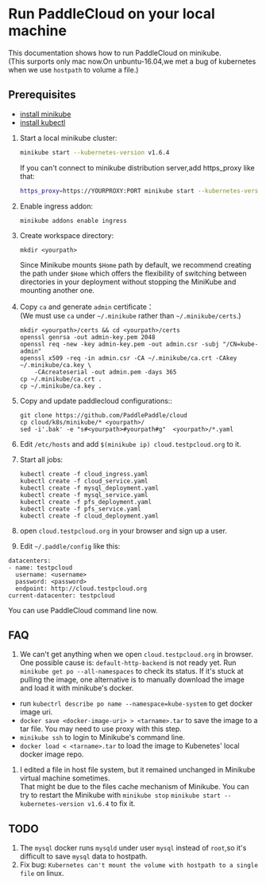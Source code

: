 # Run PaddleCloud on your local machine

This documentation shows how to run PaddleCloud on minikube.   
(This surports only mac now.On unbuntu-16.04,we met a bug of kubernetes when we use `hostpath` to volume a file.)

## Prerequisites

- [install minikube](https://kubernetes.io/docs/tasks/tools/install-minikube/)
- [install kubectl](https://kubernetes.io/docs/tasks/tools/install-kubectl/)

1. Start a local minikube cluster:

    ```bash
    minikube start --kubernetes-version v1.6.4
    ```
    
    If you can't connect to minikube distribution server,add https_proxy like that:
    
    ```bash
    https_proxy=https://YOURPROXY:PORT minikube start --kubernetes-version v1.6.4
    ```
1. Enable ingress addon:

 	```
 	minikube addons enable ingress
 	```
 	
1. Create workspace directory:

	```
	mkdir <yourpath>
	```  
	Since Minikube mounts `$Home` path by default, we recommend creating the path under `$Home` which offers the flexibility of switching between directories in your deployment without stopping the MiniKube and mounting another one.
	
1. Copy `ca` and generate `admin` certificate：    
	(We must use `ca` under `~/.minikube` rather than `~/.minikube/certs`.)
	
	```
	mkdir <yourpath>/certs && cd <yourpath>/certs
	openssl genrsa -out admin-key.pem 2048
	openssl req -new -key admin-key.pem -out admin.csr -subj "/CN=kube-admin"
	openssl x509 -req -in admin.csr -CA ~/.minikube/ca.crt -CAkey ~/.minikube/ca.key \
  		-CAcreateserial -out admin.pem -days 365
	cp ~/.minikube/ca.crt .
	cp ~/.minikube/ca.key .		
	```
	
1. Copy and update paddlecloud configurations::

	```
	git clone https://github.com/PaddlePaddle/cloud 
	cp cloud/k8s/minikube/* <yourpath>/
	sed -i'.bak' -e "s#<yourpath>#yourpath#g"  <yourpath>/*.yaml
	```

1. Edit `/etc/hosts` and add `$(minikube ip) cloud.testpcloud.org` to it.
1. Start all jobs:
 
	```
	kubectl create -f cloud_ingress.yaml
	kubectl create -f cloud_service.yaml
	kubectl create -f mysql_deployment.yaml
	kubectl create -f mysql_service.yaml
	kubectl create -f pfs_deployment.yaml
	kubectl create -f pfs_service.yaml
	kubectl create -f cloud_deployment.yaml
	```
1. open `cloud.testpcloud.org` in your browser and sign up a user.
1. Edit `~/.paddle/config` like this:

```
datacenters:
- name: testpcloud
  username: <username>
  password: <password>
  endpoint: http://cloud.testpcloud.org
current-datacenter: testpcloud
```

You can use PaddleCloud command line now.


## FAQ
1. We can't get anything when we open `cloud.testpcloud.org` in browser.  
   One possible cause is: `default-http-backend` is not ready yet. Run `minikube get po --all-namespaces` to check its status.
If it's stuck at pulling the image, one alternative is to manually download the image and load it with minikube's docker.
  - run `kubectrl describe po name --namespace=kube-system` to get docker image uri.
  - `docker save <docker-image-uri> > <tarname>.tar` to save the image to a tar file. You may need to use proxy with this step.
  - `minikube ssh` to login to Minikube's command line.
  - `docker load < <tarname>.tar` to load the image to Kubenetes' local docker image repo.
  
1. I edited a file in host file system, but it remained unchanged in Minikube virtual machine sometimes.  
    That might be due to the files cache mechanism of Minikube. You can try to restart the Minikube with `minikube stop` `minikube start --kubernetes-version v1.6.4` to fix it.

## TODO	
1. The `mysql` docker runs `mysqld` under user `mysql` instead of `root`,so it's difficult to save `mysql` data to hostpath.
1. Fix bug: `Kubernetes can't mount the volume with hostpath to a single file` on linux. 	
	
	